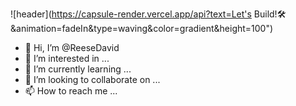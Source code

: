 ![header](https://capsule-render.vercel.app/api?text=Let's Build!🛠️&animation=fadeIn&type=waving&color=gradient&height=100")

- 👋 Hi, I’m @ReeseDavid
- 👀 I’m interested in ...
- 🌱 I’m currently learning ...
- 💞️ I’m looking to collaborate on ...
- 📫 How to reach me ...

<!---
ReeseDavid/ReeseDavid is a ✨ special ✨ repository because its `README.md` (this file) appears on your GitHub profile.
You can click the Preview link to take a look at your changes.
--->
